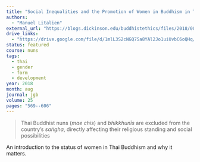 ```yaml
---
title: "Social Inequalities and the Promotion of Women in Buddhism in Thailand"
authors:
  - "Manuel Litalien"
external_url: "https://blogs.dickinson.edu/buddhistethics/files/2018/08/Litalien-Social-Inequality-Thailand-final.pdf"
drive_links:
  - "https://drive.google.com/file/d/1mlL3S2cNGQ7Sa8YAl2Jo1uiUvbC6oQHq/view?usp=drivesdk"
status: featured
course: nuns
tags:
  - thai
  - gender
  - form
  - development
year: 2018
month: aug
journal: jgb
volume: 25
pages: "569--606"
---
```


> Thai Buddhist nuns (*mae chis*) and *bhikkhunīs* are excluded from
the country’s *saṅgha*, directly affecting their religious standing and social
possibilities

An introduction to the status of women in Thai Buddhism and why it matters.

